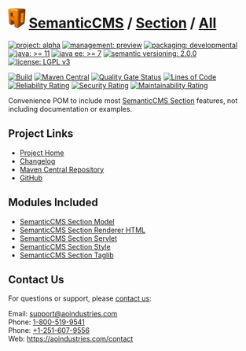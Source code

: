 # [<img src="ao-logo.png" alt="AO Logo" width="35" height="40">](https://github.com/ao-apps) [SemanticCMS](https://github.com/ao-apps/semanticcms) / [Section](https://github.com/ao-apps/semanticcms-section) / [All](https://github.com/ao-apps/semanticcms-section-all)

[![project: alpha](https://semanticcms.com/ao-badges/project-alpha.svg)](https://aoindustries.com/life-cycle#project-alpha)
[![management: preview](https://semanticcms.com/ao-badges/management-preview.svg)](https://aoindustries.com/life-cycle#management-preview)
[![packaging: developmental](https://semanticcms.com/ao-badges/packaging-developmental.svg)](https://aoindustries.com/life-cycle#packaging-developmental)  
[![java: &gt;= 11](https://semanticcms.com/ao-badges/java-11.svg)](https://docs.oracle.com/en/java/javase/11/)
[![java ee: &gt;= 7](https://semanticcms.com/ao-badges/javaee-7.svg)](https://docs.oracle.com/javaee/7/)
[![semantic versioning: 2.0.0](https://semanticcms.com/ao-badges/semver-2.0.0.svg)](http://semver.org/spec/v2.0.0.html)
[![license: LGPL v3](https://semanticcms.com/ao-badges/license-lgpl-3.0.svg)](https://www.gnu.org/licenses/lgpl-3.0)

[![Build](https://github.com/ao-apps/semanticcms-section-all/workflows/Build/badge.svg?branch=master)](https://github.com/ao-apps/semanticcms-section-all/actions?query=workflow%3ABuild)
[![Maven Central](https://maven-badges.herokuapp.com/maven-central/com.semanticcms/semanticcms-section-all/badge.svg)](https://maven-badges.herokuapp.com/maven-central/com.semanticcms/semanticcms-section-all)
[![Quality Gate Status](https://sonarcloud.io/api/project_badges/measure?branch=master&project=com.semanticcms%3Asemanticcms-section-all&metric=alert_status)](https://sonarcloud.io/dashboard?branch=master&id=com.semanticcms%3Asemanticcms-section-all)
[![Lines of Code](https://sonarcloud.io/api/project_badges/measure?branch=master&project=com.semanticcms%3Asemanticcms-section-all&metric=ncloc)](https://sonarcloud.io/component_measures?branch=master&id=com.semanticcms%3Asemanticcms-section-all&metric=ncloc)  
[![Reliability Rating](https://sonarcloud.io/api/project_badges/measure?branch=master&project=com.semanticcms%3Asemanticcms-section-all&metric=reliability_rating)](https://sonarcloud.io/component_measures?branch=master&id=com.semanticcms%3Asemanticcms-section-all&metric=Reliability)
[![Security Rating](https://sonarcloud.io/api/project_badges/measure?branch=master&project=com.semanticcms%3Asemanticcms-section-all&metric=security_rating)](https://sonarcloud.io/component_measures?branch=master&id=com.semanticcms%3Asemanticcms-section-all&metric=Security)
[![Maintainability Rating](https://sonarcloud.io/api/project_badges/measure?branch=master&project=com.semanticcms%3Asemanticcms-section-all&metric=sqale_rating)](https://sonarcloud.io/component_measures?branch=master&id=com.semanticcms%3Asemanticcms-section-all&metric=Maintainability)

Convenience POM to include most [SemanticCMS Section](https://github.com/ao-apps/semanticcms-section) features, not including documentation or examples.

## Project Links
* [Project Home](https://semanticcms.com/section/all/)
* [Changelog](https://semanticcms.com/section/all/changelog)
* [Maven Central Repository](https://central.sonatype.com/search?namespace=com.semanticcms&q=a%3Asemanticcms-section-all)
* [GitHub](https://github.com/ao-apps/semanticcms-section-all)

## Modules Included
* [SemanticCMS Section Model](https://github.com/ao-apps/semanticcms-section-model)
* [SemanticCMS Section Renderer HTML](https://github.com/ao-apps/semanticcms-section-renderer-html)
* [SemanticCMS Section Servlet](https://github.com/ao-apps/semanticcms-section-servlet)
* [SemanticCMS Section Style](https://github.com/ao-apps/semanticcms-section-style)
* [SemanticCMS Section Taglib](https://github.com/ao-apps/semanticcms-section-taglib)

## Contact Us
For questions or support, please [contact us](https://aoindustries.com/contact):

Email: [support@aoindustries.com](mailto:support@aoindustries.com)  
Phone: [1-800-519-9541](tel:1-800-519-9541)  
Phone: [+1-251-607-9556](tel:+1-251-607-9556)  
Web: https://aoindustries.com/contact
